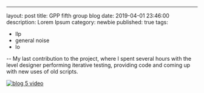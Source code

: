 ---
layout: post
title: GPP fifth group blog
date: 2019-04-01 23:46:00
description: Lorem Ipsum
category: newbie
published: true
tags: 
- llp
- general noise
- lo

--
My last contribution to the project, where I spent several hours with the level designer performing iterative testing, providing code and coming up with new
uses of old scripts. 

[![blog 5 video](http://img.youtube.com/vi/g5zNsRblmcs/0.jpg)](https://youtu.be/CiQXU3Ngb1U "GPP Group 5")